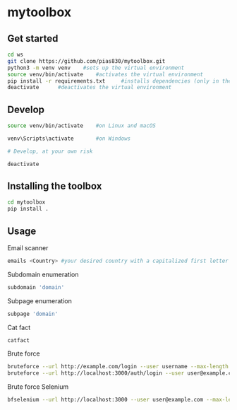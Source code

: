 # mytoolbox

## Get started

```bash
cd ws
git clone https://github.com/pias830/mytoolbox.git
python3 -m venv venv    #sets up the virtual environment
source venv/bin/activate    #activates the virtual environment 
pip install -r requirements.txt     #installs dependencies (only in the virtual environment)
deactivate      #deactivates the virtual environment
```

## Develop

```bash
source venv/bin/activate    #on Linux and macOS

venv\Scripts\activate       #on Windows

# Develop, at your own risk

deactivate
```


## Installing the toolbox

```bash
cd mytoolbox
pip install .
```

## Usage

Email scanner
```bash
emails <Country> #your desired country with a capitalized first letter
```

Subdomain enumeration
```bash
subdomain 'domain'
```

Subpage enumeration
```bash
subpage 'domain'
```

Cat fact
```bash
catfact
```

Brute force
```bash
bruteforce --url http://example.com/login --user username --max-length 4 --chars abc123
bruteforce --url http://localhost:3000/auth/login --user user@example.com --max-length 8 --chars adoprsw
```

Brute force Selenium
```bash
bfselenium --url http://localhost:3000 --user user@example.com --max-length 8 --chars adoprsw
```
